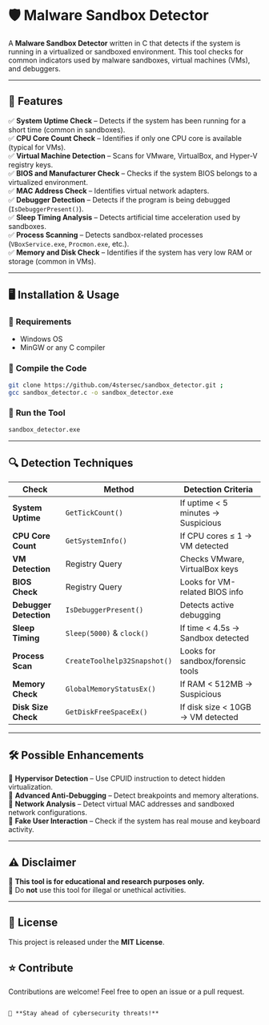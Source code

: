 # 🛡️ Malware Sandbox Detector  

A **Malware Sandbox Detector** written in C that detects if the system is running in a virtualized or sandboxed environment. This tool checks for common indicators used by malware sandboxes, virtual machines (VMs), and debuggers.

---

## 🚀 Features  

✅ **System Uptime Check** – Detects if the system has been running for a short time (common in sandboxes).  
✅ **CPU Core Count Check** – Identifies if only one CPU core is available (typical for VMs).  
✅ **Virtual Machine Detection** – Scans for VMware, VirtualBox, and Hyper-V registry keys.  
✅ **BIOS and Manufacturer Check** – Checks if the system BIOS belongs to a virtualized environment.  
✅ **MAC Address Check** – Identifies virtual network adapters.  
✅ **Debugger Detection** – Detects if the program is being debugged (`IsDebuggerPresent()`).  
✅ **Sleep Timing Analysis** – Detects artificial time acceleration used by sandboxes.  
✅ **Process Scanning** – Detects sandbox-related processes (`VBoxService.exe`, `Procmon.exe`, etc.).  
✅ **Memory and Disk Check** – Identifies if the system has very low RAM or storage (common in VMs).  

---

## 🖥️ Installation & Usage  

### 🔹 **Requirements**  
- Windows OS  
- MinGW or any C compiler  

### 🔹 **Compile the Code**  
```sh
git clone https://github.com/4stersec/sandbox_detector.git ; 
gcc sandbox_detector.c -o sandbox_detector.exe
```

### 🔹 **Run the Tool**  
```sh
sandbox_detector.exe
```

---

## 🔍 Detection Techniques  

| Check | Method | Detection Criteria |
|--------|-----------------|--------------------|
| **System Uptime** | `GetTickCount()` | If uptime < 5 minutes → Suspicious |
| **CPU Core Count** | `GetSystemInfo()` | If CPU cores ≤ 1 → VM detected |
| **VM Detection** | Registry Query | Checks VMware, VirtualBox keys |
| **BIOS Check** | Registry Query | Looks for VM-related BIOS info |
| **Debugger Detection** | `IsDebuggerPresent()` | Detects active debugging |
| **Sleep Timing** | `Sleep(5000)` & `clock()` | If time < 4.5s → Sandbox detected |
| **Process Scan** | `CreateToolhelp32Snapshot()` | Looks for sandbox/forensic tools |
| **Memory Check** | `GlobalMemoryStatusEx()` | If RAM < 512MB → Suspicious |
| **Disk Size Check** | `GetDiskFreeSpaceEx()` | If disk size < 10GB → VM detected |

---

## 🛠️ Possible Enhancements  

🔸 **Hypervisor Detection** – Use CPUID instruction to detect hidden virtualization.  
🔸 **Advanced Anti-Debugging** – Detect breakpoints and memory alterations.  
🔸 **Network Analysis** – Detect virtual MAC addresses and sandboxed network configurations.  
🔸 **Fake User Interaction** – Check if the system has real mouse and keyboard activity.  

---

## ⚠️ Disclaimer  

🚨 **This tool is for educational and research purposes only.**  
🚨 Do **not** use this tool for illegal or unethical activities.  

---

## 📜 License  

This project is released under the **MIT License**.  



## ⭐ Contribute  

Contributions are welcome! Feel free to open an issue or a pull request.  
```
```
```
🚀 **Stay ahead of cybersecurity threats!**  
```

